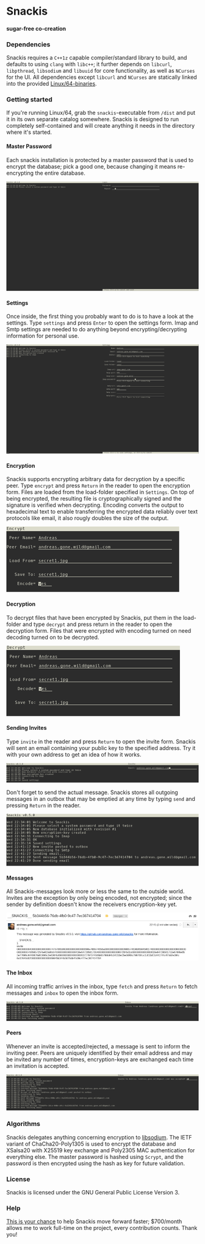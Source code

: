 # Snackis
#### sugar-free co-creation

### Dependencies
Snackis requires a ```C++1z``` capable compiler/standard library to build, and defaults to using ```clang``` with ```libc++```; it further depends on ```libcurl```, ```libpthread```, ```libsodium``` and ```libuuid``` for core functionality, as well as ```NCurses``` for the UI. All dependencies except ```libcurl``` and ```NCurses``` are statically linked into the provided [Linux/64-binaries](https://github.com/andreas-gone-wild/snackis/tree/master/dist).

### Getting started
If you're running Linux/64, grab the ```snackis```-executable from ```/dist``` and put it in its own separate catalog somewhere. Snackis is designed to run completely self-contained and will create anything it needs in the directory where it's started.

#### Master Password
Each snackis installation is protected by a master password that is used to encrypt the database; pick a good one, because changing it means re-encrypting the entire database.

![login example](images/login.png?raw=true)

#### Settings
Once inside, the first thing you probably want to do is to have a look at the settings. Type ```settings``` and press ```Enter``` to open the settings form. Imap and Smtp settings are needed to do anything beyond encrypting/decrypting information for personal use.

![settings example](images/settings.png?raw=true)

#### Encryption
Snackis supports encrypting arbitrary data for decryption by a specific peer. Type ```encrypt``` and press ```Return``` in the reader to open the encryption form. Files are loaded from the load-folder specified in ```Settings```. On top of being encrypted, the resulting file is cryptographically signed and the signature is verified when decrypting. Encoding converts the output to hexadecimal text to enable transferring the encrypted data reliably over text protocols like email, it also rougly doubles the size of the output.

![encrypt example](images/encrypt.png?raw=true)

#### Decryption
To decrypt files that have been encrypted by Snackis, put them in the load-folder and type ```decrypt``` and press return in the reader to open the decryption form. Files that were encrypted with encoding turned on need decoding turned on to be decrypted.

![decrypt example](images/decrypt.png?raw=true)

#### Sending Invites
Type ```invite``` in the reader and press ```Return``` to open the invite form. Snackis will sent an email containing your public key to the specified address. Try it with your own address to get an idea of how it works.

![invite example](images/invite.png?raw=true)

Don't forget to send the actual message. Snackis stores all outgoing messages in an outbox that may be emptied at any time by typing ```send``` and pressing ```Return``` in the reader.

![send example](images/send.png?raw=true)

#### Messages
All Snackis-messages look more or less the same to the outside world. Invites are the exception by only being encoded, not encrypted; since the sender by definition doesn't know the receivers encryption-key yet.

![message example](images/message.png?raw=true)

#### The Inbox
All incoming traffic arrives in the inbox, type ```fetch``` and press ```Return``` to fetch messages and ```inbox``` to open the inbox form.

![inbox example](images/inbox.png?raw=true)

#### Peers
Whenever an invite is accepted/rejected, a message is sent to inform the inviting peer. Peers are uniquely identified by their email address and may be invited any number of times, encryption-keys are exchanged each time an invitation is accepted.

![accept example](images/accept.png?raw=true)

### Algorithms
Snackis delegates anything concerning encryption to [libsodium](https://github.com/jedisct1/libsodium). The IETF variant of ChaCha20-Poly1305 is used to encrypt the database and XSalsa20 with X25519 key exchange and Poly2305 MAC authentication for everything else. The master password is hashed using ```Scrypt```, and the password is then encrypted using the hash as key for future validation.

### License
Snackis is licensed under the GNU General Public License Version 3.

### Help
[This is your chance](https://www.paypal.me/c4life) to help Snackis move forward faster; $700/month allows me to work full-time on the project, every contribution counts. Thank you!